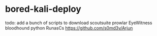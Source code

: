# bored-kali-deploy

todo:
add a bunch of scripts to download
scoutsuite
prowlar
EyeWitness
bloodhound python
RunasCs
https://github.com/s0md3v/Arjun
